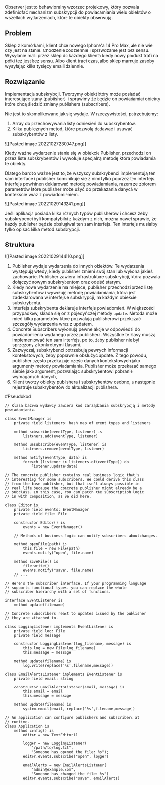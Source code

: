  Observer jest to behawioralny wzorzec projektowy, który pozwala zdefiniofać mechanizm subskrypcji do powiadamiania wielu obiektów o wszelkich wydarzeniach, które te obiekty obserwują.

## Problem
Sklep z komórkami, klient chce nowego Iphone'a 14 Pro Max, ale nie wie czy jest na stanie.
Chodzenie codziennie i sprawdzanie jest bez sensu.
Wysyłanie maili przez sklep do każdego klienta kiedy nowy produkt trafi na półki też jest bez sensu.
Albo klient traci czas, albo sklep marnuje zasoby wysyłając kilka tysięcy emaili dziennie.
## Rozwiązanie
Implementacja subskrybcji. Tworzymy obiekt który może posiadać interesujące stany (publisher), i sprawimy że będzie on powiadamiał obiekty które chcą śledzić zmiany publishera (subscribers).

Nie jest to skomplikowane jak się wydaje. W rzeczywistości, potrzebujemy:
1. Array do przechowywania listy odniesień do subskrybentów.
2. Kilka publicznych metod, które pozwolą dodawać i usuwać subskrybentów z listy.

![[Pasted image 20221027230047.png]]

Kiedy ważne wydarzenie stanie się w obiekcie Publisher, przechodzi on przez liste subskrybentów i wywołuje specjalną metodę która powiadamia te obiekty.

Dlatego bardzo ważne jest to, że wszyscy subskrybenci implementują ten sam interface i publisher komunikuje się z nimi tylko poprzez ten interfejs. Interfejs powininen deklarować metodę powiadamiania, razem ze zbiorem parametrów które publisher może użyć do przekazania danych w kontekście wraz z powiadomieniem.

![[Pasted image 20221029143241.png]]

Jeśli aplikacja posiada kilka róznych typów publisherów i chcesz żeby subskrybenci byli kompatybilni z każdym z nich, można nawet sprawić, że każdy publisher będzie obsługiwał ten sam interfejs. Ten interfejs musiałby tylko opisać kilka metod subskrypcji.

## Struktura

![[Pasted image 20221029144110.png]]

1. Publisher wydaje wydarzenia do innych obiektów. Te wydarzenia występują wtedy, kiedy publisher zmieni swój stan lub wykona jakieś zachowanie. Publisher zawiera infrastrukture subskrybcji, która pozwala dołączyć nowym subskrybentom oraz odejść starym.
2. Kiedy nowe wydarzenie ma miejsce, publisher przechodzi przez listę subskrybentów i wywołuję metodę powiadamiania, która jest zadeklarowana w interfejsie subskrypcji, na każdym obiekcie subskrybenta.
3. Interfejs subskrybenta deklaruje interfejs powiadomień. W większości przypadków, składa się on z pojedyńczej metody ```update```. Metoda może mieć kilka parametrów które pozwalają publisherowi przekazać szczegóły wydarzenia wraz z updatem.
4. Concrete Subscribers wykonują pewne akcje w odpowiedzi do powiadomienia wydanego przez publishera. Wszystkie te klasy muszą implementować ten sam interfejs, po to, żeby publisher nie był sprzężony z konkretnymi klasami.
5. Zazwyczaj, subskrybenci potrzebują pewnych informacji kontekstowych, żeby poprawnie obsłużyć update. Z tego powodu, publisher często przekazuje częśc danych kontekstowych jako argumenty metody powiadamiania. Publisher może przekazać samego siebie jako argument, pozwalając subskrybentowi pobranie wymaganych danych,
6. Klient tworzy obiekty publishera i subskrybentów osobno, a następnie rejestruje subskrybentów do aktualizacji publishera.

#Pseudokod
```
// Klasa bazowa wydawcy zawiera kod zarządzania subskrypcją i metody powiadamiania.

class EventManager is 
	private field listeners: hash map of event types and listeners
	
	method subscribe(eventType, listener) is
		listeners.add(eventType, listener) 
	
	method unsubscribe(eventType, listener) is
		listeners.remove(eventType, listener)
	
	method notify(eventType, data) is
		foreach (listener in listeners.of(eventType)) do
			listener.update(data)
	 
// The concrete publisher contains real business logic that's
// interesting for some subscribers. We could derive this class
// from the base publisher, but that isn't always possible in
// real life because the concrete publisher might already be a
// subclass. In this case, you can patch the subscription logic
// in with composition, as we did here.

class Editor is
	private field events: EventManager
	private field file: File 
	
	constructor Editor() is
		events = new EventManager()
	
	// Methods of business logic can notify subscribers aboutchanges.
	
	method openFile(path) is 
		this.file = new File(path)
		events.notify("open", file.name)
	
	method saveFile() is 
		file.write()
		events.notify("save", file.name)
	// ...
 
// Here's the subscriber interface. If your programming language
// supports functional types, you can replace the whole
// subscriber hierarchy with a set of functions.

interface EventListener is
	method update(filename)

// Concrete subscribers react to updates issued by the publisher
// they are attached to.

class LoggingListener implements EventListener is
	private field log: File
	private field message
	
	constructor LoggingListener(log_filename, message) is
		this.log = new File(log_filename)
		this.message = message
	
	method update(filename) is
		log.write(replace('%s',filename,message))

class EmailAlertsListener implements EventListener is
	private field email: string
	
	constructor EmailAlertsListener(email, message) is
		this.email = email
		this.message = message
	
	method update(filename) is
		system.email(email, replace('%s',filename,message))

// An application can configure publishers and subscribers at
// runtime.
class Application is
	method config() is
		editor = new TextEditor()
		
		logger = new LoggingListener( 
			"/path/to/log.txt", 
			"Someone has opened the file: %s");
		editor.events.subscribe("open", logger)
		
		emailAlerts = new EmailAlertsListener(  
			"admin@example.com",
			"Someone has changed the file: %s")
		editor.events.subscribe("save", emailAlerts)
```
